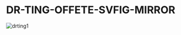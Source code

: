 # DR-TING-OFFETE-SVFIG-MIRROR
![drting1](https://user-images.githubusercontent.com/43484446/89687806-39f2c080-d8d7-11ea-95c2-cca55055a9bb.jpg)
